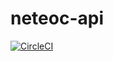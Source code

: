 # neteoc-api

[![CircleCI](https://circleci.com/gh/neteoc/neteoc-api/tree/dev.svg?style=svg)](https://circleci.com/gh/neteoc/neteoc-api/tree/dev)
